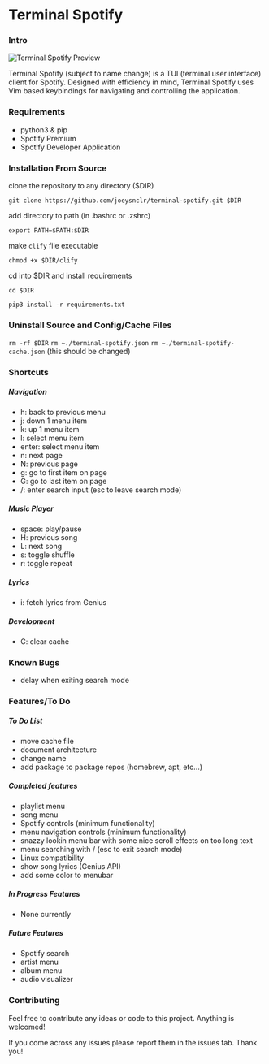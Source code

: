 # Terminal Spotify

### Intro

![Terminal Spotify Preview](https://raw.githubusercontent.com/joeysnclr/terminal-spotify/master/playlists_screenshot.png)

Terminal Spotify (subject to name change) is a TUI (terminal user interface)
client for Spotify. Designed with efficiency in mind, Terminal Spotify uses Vim
based keybindings for navigating and controlling the application.

### Requirements

- python3 & pip
- Spotify Premium
- Spotify Developer Application

### Installation From Source

clone the repository to any directory ($DIR)

`git clone https://github.com/joeysnclr/terminal-spotify.git $DIR`


add directory to path (in .bashrc or .zshrc)

`export PATH=$PATH:$DIR`


make `clify` file executable

`chmod +x $DIR/clify`


cd into $DIR and install requirements

`cd $DIR`

`pip3 install -r requirements.txt`



### Uninstall Source and Config/Cache Files

`rm -rf $DIR`
`rm ~./terminal-spotify.json`
`rm ~./terminal-spotify-cache.json` (this should be changed)

### Shortcuts

##### Navigation

- h: back to previous menu
- j: down 1 menu item
- k: up 1 menu item
- l: select menu item
- enter: select menu item
- n: next page
- N: previous page
- g: go to first item on page
- G: go to last item on page
- /: enter search input (esc to leave search mode)


##### Music Player

- space: play/pause
- H: previous song
- L: next song
- s: toggle shuffle
- r: toggle repeat


##### Lyrics

- i: fetch lyrics from Genius


##### Development

- C: clear cache

### Known Bugs

- delay when exiting search mode

### Features/To Do

##### To Do List

- move cache file
- document architecture
- change name
- add package to package repos (homebrew, apt, etc...)


##### Completed features

- playlist menu
- song menu
- Spotify controls (minimum functionality)
- menu navigation controls (minimum functionality)
- snazzy lookin menu bar with some nice scroll effects on too long text
- menu searching with / (esc to exit search mode)
- Linux compatibility
- show song lyrics (Genius API)
- add some color to menubar

##### In Progress Features

- None currently

##### Future Features

- Spotify search
- artist menu
- album menu
- audio visualizer


### Contributing

Feel free to contribute any ideas or code to this project. Anything is welcomed!

If you come across any issues please report them in the issues tab. Thank you!
